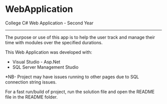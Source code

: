 # WebApplication
College C# Web Application - Second Year
*************************************************************************************************************************************************************************

The purpose or use of this app is to help the user track and manage their time with modules over the specified durations.

This Web Application was developed with:
* Visual Studio - Asp.Net
* SQL Server Management Studio

*NB- Project may have issues running to other pages due to SQL connection string issues.

For a fast run/build of project, run the solution file and open the README file in the README folder.
